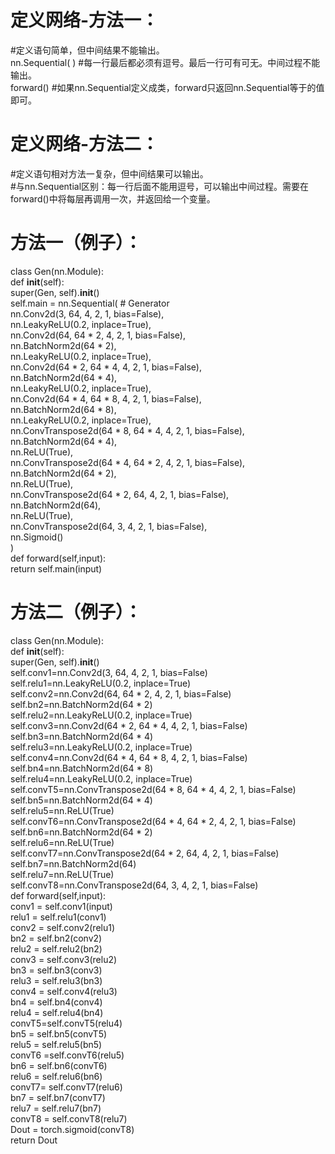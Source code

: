 # 定义网络-方法一：
#定义语句简单，但中间结果不能输出。  
nn.Sequential(   ) #每一行最后都必须有逗号。最后一行可有可无。中间过程不能输出。  
forward()  #如果nn.Sequential定义成类，forward只返回nn.Sequential等于的值即可。  
# 定义网络-方法二：  
#定义语句相对方法一复杂，但中间结果可以输出。  
#与nn.Sequential区别：每一行后面不能用逗号，可以输出中间过程。需要在forward()中将每层再调用一次，并返回给一个变量。  
# 方法一（例子）：  

class Gen(nn.Module):    
    def __init__(self):  
        super(Gen, self).__init__()  
        self.main = nn.Sequential(  # Generator  
            nn.Conv2d(3, 64, 4, 2, 1, bias=False),  
            nn.LeakyReLU(0.2, inplace=True),  
            nn.Conv2d(64, 64 * 2, 4, 2, 1, bias=False),  
            nn.BatchNorm2d(64 * 2),  
            nn.LeakyReLU(0.2, inplace=True),  
            nn.Conv2d(64 * 2, 64 * 4, 4, 2, 1, bias=False),  
            nn.BatchNorm2d(64 * 4),  
            nn.LeakyReLU(0.2, inplace=True),  
            nn.Conv2d(64 * 4, 64 * 8, 4, 2, 1, bias=False),  
            nn.BatchNorm2d(64 * 8),  
            nn.LeakyReLU(0.2, inplace=True),  
            nn.ConvTranspose2d(64 * 8, 64 * 4, 4, 2, 1, bias=False),  
            nn.BatchNorm2d(64 * 4),  
            nn.ReLU(True),  
            nn.ConvTranspose2d(64 * 4, 64 * 2, 4, 2, 1, bias=False),  
            nn.BatchNorm2d(64 * 2),  
            nn.ReLU(True),  
            nn.ConvTranspose2d(64 * 2, 64, 4, 2, 1, bias=False),  
            nn.BatchNorm2d(64),  
            nn.ReLU(True),  
            nn.ConvTranspose2d(64, 3, 4, 2, 1, bias=False),  
            nn.Sigmoid()  
        )  
    def forward(self,input):  
        return self.main(input)  

# 方法二（例子）：          
   
   class Gen(nn.Module):  
    def __init__(self):  
        super(Gen, self).__init__()  
        self.conv1=nn.Conv2d(3, 64, 4, 2, 1, bias=False)  
        self.relu1=nn.LeakyReLU(0.2, inplace=True)  
        self.conv2=nn.Conv2d(64, 64 * 2, 4, 2, 1, bias=False)  
        self.bn2=nn.BatchNorm2d(64 * 2)  
        self.relu2=nn.LeakyReLU(0.2, inplace=True)  
        self.conv3=nn.Conv2d(64 * 2, 64 * 4, 4, 2, 1, bias=False)  
        self.bn3=nn.BatchNorm2d(64 * 4)  
        self.relu3=nn.LeakyReLU(0.2, inplace=True)  
        self.conv4=nn.Conv2d(64 * 4, 64 * 8, 4, 2, 1, bias=False)  
        self.bn4=nn.BatchNorm2d(64 * 8)  
        self.relu4=nn.LeakyReLU(0.2, inplace=True)  
        self.convT5=nn.ConvTranspose2d(64 * 8, 64 * 4, 4, 2, 1, bias=False)  
        self.bn5=nn.BatchNorm2d(64 * 4)  
        self.relu5=nn.ReLU(True)  
        self.convT6=nn.ConvTranspose2d(64 * 4, 64 * 2, 4, 2, 1, bias=False)  
        self.bn6=nn.BatchNorm2d(64 * 2)  
        self.relu6=nn.ReLU(True)  
        self.convT7=nn.ConvTranspose2d(64 * 2, 64, 4, 2, 1, bias=False)  
        self.bn7=nn.BatchNorm2d(64)  
        self.relu7=nn.ReLU(True)  
        self.convT8=nn.ConvTranspose2d(64, 3, 4, 2, 1, bias=False)  
    def forward(self,input):  
        conv1 = self.conv1(input)  
        relu1 = self.relu1(conv1)  
        conv2 = self.conv2(relu1)  
        bn2 = self.bn2(conv2)  
        relu2 = self.relu2(bn2)  
        conv3 = self.conv3(relu2)  
        bn3 = self.bn3(conv3)  
        relu3 = self.relu3(bn3)  
        conv4 = self.conv4(relu3)  
        bn4 = self.bn4(conv4)  
        relu4 = self.relu4(bn4)  
        convT5=self.convT5(relu4)  
        bn5 = self.bn5(convT5)  
        relu5 = self.relu5(bn5)  
        convT6 =self.convT6(relu5)  
        bn6 = self.bn6(convT6)  
        relu6 = self.relu6(bn6)  
        convT7= self.convT7(relu6)  
        bn7 = self.bn7(convT7)  
        relu7 = self.relu7(bn7)  
        convT8 = self.convT8(relu7)  
        Dout = torch.sigmoid(convT8)  
        return Dout  
    

